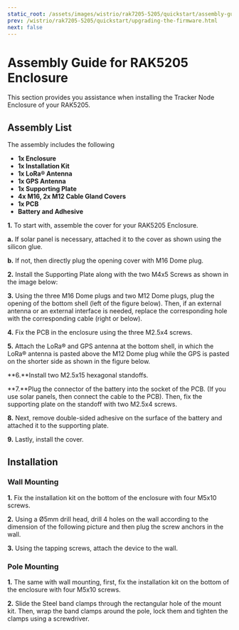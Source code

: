 ```yaml
---
static_root: /assets/images/wistrio/rak7205-5205/quickstart/assembly-guide
prev: /wistrio/rak7205-5205/quickstart/upgrading-the-firmware.html
next: false
---
```


# Assembly Guide for RAK5205 Enclosure

This section provides you assistance when installing the Tracker Node Enclosure of your RAK5205.

## Assembly List

The assembly includes the following

- **1x Enclosure**
- **1x Installation Kit**
- **1x LoRa® Antenna**
- **1x GPS Antenna**
- **1x Supporting Plate**
- **4x M16, 2x M12 Cable Gland Covers**
- **1x PCB**
- **Battery and Adhesive**

<rk-img
  :src="`${$frontmatter.static_root}/gari52wtjjl62ychcxzn.jpg`"
  width="90%"
  figure-number="1a"
  caption="Assembly List"
/>

<rk-img
  :src="`${$frontmatter.static_root}/os7t2xyybsnel3nku0vb.jpg`"
  width="90%"
  figure-number="1b"
  caption="Assembly List"
/>

**1.** To start with, assemble the cover for your RAK5205 Enclosure.

**a.** If solar panel is necessary, attached it to the cover as shown using the silicon glue.

<rk-img
  :src="`${$frontmatter.static_root}/hkvlodlletmm7bjllgf0.jpg`"
  width="100%"
  figure-number="2"
  caption="Attached Solar Panel in Cover"
/>

**b.** If not, then directly plug the opening cover with M16 Dome
plug.

<rk-img
  :src="`${$frontmatter.static_root}/yk3veg7yrij2xrsln2ws.jpg`"
  width="80%"
  figure-number="3"
  caption="Inserting Plug in Cover with no Solar Panel"
/>

**2.** Install the Supporting Plate along with the two M4x5 Screws as shown in the image below:

<rk-img
  :src="`${$frontmatter.static_root}/naneciy4etcubtmm0xvl.jpg`"
  width="80%"
  figure-number="4"
  caption="Installed Supporting Plate"
/>

**3.** Using the three M16 Dome plugs and two M12 Dome plugs, plug the opening of the bottom
shell (left of the figure below). Then, if an external antenna or an external
interface is needed, replace the corresponding hole with the corresponding
cable (right or below).

<rk-img
  :src="`${$frontmatter.static_root}/rkdtlzgisoimwdls7cgh.jpg`"
  width="100%"
  figure-number="5"
  caption="Opening for External Antenna"
/>

**4.** Fix the PCB in the enclosure using the three M2.5x4 screws.

<rk-img
  :src="`${$frontmatter.static_root}/htgbbtejshnbjjopd9dt.jpg`"
  width="80%"
  figure-number="6"
  caption="Fixing of RAK5205 in Enclosure"
/>

**5.** Attach the LoRa® and GPS antenna at the bottom shell, in which the LoRa® antenna is pasted above the M12 Dome plug while the GPS is pasted on the shorter side as shown in the figure below.

<rk-img
  :src="`${$frontmatter.static_root}/roaftyivpwpzljam2c9x.jpg`"
  width="80%"
  figure-number="7"
  caption="Attached GPS and LoRa® Antenna"
/>

**6.**Install two M2.5x15 hexagonal standoffs.

<rk-img
  :src="`${$frontmatter.static_root}/o6epx0kevfpme74vd0io.jpg`"
  width="80%"
  figure-number="8"
  caption="Installed Hexagonal Standoffs"
/>

**7.**Plug the connector of the battery into the
socket of the PCB. (If you use solar panels,
then connect the cable to the PCB). Then, fix the supporting plate on the
standoff with two M2.5x4 screws.

<rk-img
  :src="`${$frontmatter.static_root}/klxhtfnocwfgtjmy5yuc.jpg`"
  width="60%"
  figure-number="9"
  caption="Fixed Supporting Plate and Battery Cable Connected"
/>

**8.** Next, remove double-sided adhesive on the surface of the battery and attached it to the supporting plate.

<rk-img
  :src="`${$frontmatter.static_root}/ktwfag3m6g3gssmy7569.jpg`"
  width="80%"
  figure-number="10"
  caption="Attaching of Battery in Supporting Plate"
/>

**9.** Lastly, install the cover.

<rk-img
  :src="`${$frontmatter.static_root}/i7kgsa6tjlixqixruwca.jpg`"
  width="60%"
  figure-number="11"
  caption="Enclosure Cover Installed"
/>

## Installation

### Wall Mounting

**1.** Fix the installation kit on the bottom of the enclosure with four M5x10 screws.

<rk-img
  :src="`${$frontmatter.static_root}/hfdmjo2talujxnwbuqni.jpg`"
  width="60%"
  figure-number="12"
  caption="Fixing Installation Kit"
/>

**2.** Using a Ø5mm drill head, drill 4 holes on the wall according to the dimension of the following picture and then plug the screw anchors in the wall.

<rk-img
  :src="`${$frontmatter.static_root}/czouz5aajdzqxpkfvodf.jpg`"
  width="60%"
  figure-number="13"
  caption="Drill Holes into Wall according to this Dimension"
/>

**3.** Using the tapping screws, attach the device to the wall.

<rk-img
  :src="`${$frontmatter.static_root}/psflyxobbeptcavumxpz.jpg`"
  width="60%"
  figure-number="14"
  caption="Mounting of Enclosure in Wall"
/>

### Pole Mounting

**1.** The same with wall mounting, first, fix the installation kit on the bottom of the
enclosure with four M5x10 screws.

<rk-img
  :src="`${$frontmatter.static_root}/dauvvkgtxw54m8hwdy75.jpg`"
  width="60%"
  figure-number="15"
  caption="Installation Kit Attached in Enclosure"
/>

**2.** Slide the Steel band clamps through the rectangular hole of the mount kit. Then, wrap the band clamps around the pole, lock them and tighten the clamps using a screwdriver.

<rk-img
  :src="`${$frontmatter.static_root}/lkfk2ftqzwgyovwlsjtb.jpg`"
  width="50%"
  figure-number="16"
  caption="Enclosure Clamped around the Pole"
/>
